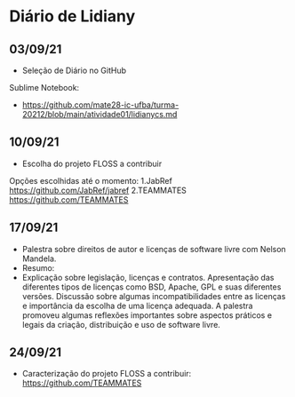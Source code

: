 # Diário de Lidiany

## 03/09/21

+ Seleção de Diário no GitHub

Sublime Notebook:

+ https://github.com/mate28-ic-ufba/turma-20212/blob/main/atividade01/lidianycs.md


## 10/09/21
+ Escolha do projeto FLOSS a contribuir

Opções escolhidas até o momento:
1.JabRef https://github.com/JabRef/jabref
2.TEAMMATES https://github.com/TEAMMATES

## 17/09/21

+ Palestra sobre direitos de autor e licenças de software livre com Nelson Mandela.
+ Resumo:
+   Explicação sobre legislação, licenças e contratos. Apresentação das diferentes tipos de licenças como BSD, Apache, GPL e suas diferentes versões. Discussão sobre algumas incompatibilidades entre as licenças e importância da escolha de uma licença adequada. A palestra promoveu algumas reflexões importantes sobre aspectos práticos e legais da criação, distribuição e uso de software livre.



## 24/09/21

+ Caracterização do projeto FLOSS a contribuir:
https://github.com/TEAMMATES
